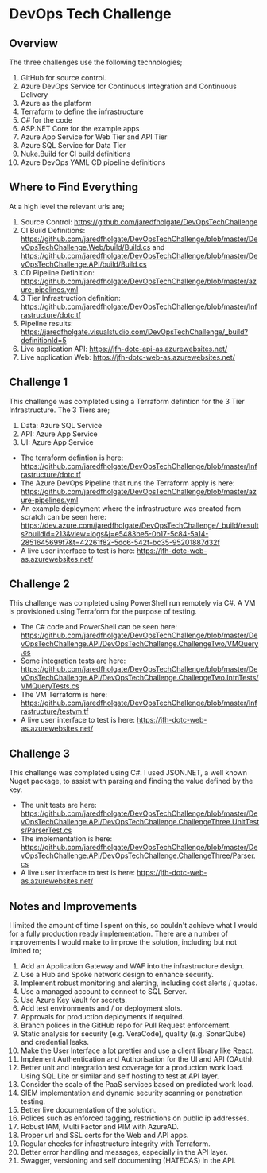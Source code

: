 # DevOps Tech Challenge

## Overview

The three challenges use the following technologies;

1. GitHub for source control.
2. Azure DevOps Service for Continuous Integration and Continuous Delivery
3. Azure as the platform
4. Terraform to define the infrastructure
5. C# for the code
6. ASP.NET Core for the example apps
7. Azure App Service for Web Tier and API Tier
8. Azure SQL Service for Data Tier
9. Nuke.Build for CI build definitions
10. Azure DevOps YAML CD pipeline definitions

## Where to Find Everything

At a high level the relevant urls are;

1. Source Control: https://github.com/jaredfholgate/DevOpsTechChallenge
2. CI Build Definitions: https://github.com/jaredfholgate/DevOpsTechChallenge/blob/master/DevOpsTechChallenge.Web/build/Build.cs and https://github.com/jaredfholgate/DevOpsTechChallenge/blob/master/DevOpsTechChallenge.API/build/Build.cs
3. CD Pipeline Definition: https://github.com/jaredfholgate/DevOpsTechChallenge/blob/master/azure-pipelines.yml
4. 3 Tier Infrastruction definition: https://github.com/jaredfholgate/DevOpsTechChallenge/blob/master/Infrastructure/dotc.tf
5. Pipeline results: https://jaredfholgate.visualstudio.com/DevOpsTechChallenge/_build?definitionId=5
6. Live application API: https://jfh-dotc-api-as.azurewebsites.net/
7. Live application Web: https://jfh-dotc-web-as.azurewebsites.net/

## Challenge 1

This challenge was completed using a Terraform defintion for the 3 Tier Infrastructure. The 3 Tiers are;

1. Data: Azure SQL Service
2. API: Azure App Service
3. UI: Azure App Service

- The terraform defintion is here: https://github.com/jaredfholgate/DevOpsTechChallenge/blob/master/Infrastructure/dotc.tf
- The Azure DevOps Pipeline that runs the Terraform apply is here: https://github.com/jaredfholgate/DevOpsTechChallenge/blob/master/azure-pipelines.yml
- An example deployment where the infrastructure was created from scratch can be seen here: https://dev.azure.com/jaredfholgate/DevOpsTechChallenge/_build/results?buildId=213&view=logs&j=e5483be5-0b17-5c84-5a14-2851645699f7&t=42261f82-5dc6-542f-bc35-95201887d32f
- A live user interface to test is here: https://jfh-dotc-web-as.azurewebsites.net/

## Challenge 2

This challenge was completed using PowerShell run remotely via C#. A VM is provisioned using Terraform for the purpose of testing.

- The C# code and PowerShell can be seen here: https://github.com/jaredfholgate/DevOpsTechChallenge/blob/master/DevOpsTechChallenge.API/DevOpsTechChallenge.ChallengeTwo/VMQuery.cs
- Some integration tests are here: https://github.com/jaredfholgate/DevOpsTechChallenge/blob/master/DevOpsTechChallenge.API/DevOpsTechChallenge.ChallengeTwo.IntnTests/VMQueryTests.cs
- The VM Terraform is here: https://github.com/jaredfholgate/DevOpsTechChallenge/blob/master/Infrastructure/testvm.tf
- A live user interface to test is here: https://jfh-dotc-web-as.azurewebsites.net/

## Challenge 3

This challenge was completed using C#. I used JSON.NET, a well known Nuget package, to assist with parsing and finding the value defined by the key.

- The unit tests are here: https://github.com/jaredfholgate/DevOpsTechChallenge/blob/master/DevOpsTechChallenge.API/DevOpsTechChallenge.ChallengeThree.UnitTests/ParserTest.cs
- The implementation is here: https://github.com/jaredfholgate/DevOpsTechChallenge/blob/master/DevOpsTechChallenge.API/DevOpsTechChallenge.ChallengeThree/Parser.cs
- A live user interface to test is here: https://jfh-dotc-web-as.azurewebsites.net/

## Notes and Improvements

I limited the amount of time I spent on this, so couldn't achieve what I would for a fully production ready implementation. There are a number of improvements I would make to improve the solution, including but not limited to;

1. Add an Application Gateway and WAF into the infrastructure design.
2. Use a Hub and Spoke network design to enhance security.
3. Implement robust monitoring and alerting, including cost alerts / quotas.
4. Use a managed account to connect to SQL Server.
5. Use Azure Key Vault for secrets.
6. Add test environments and / or deployment slots.
7. Approvals for production deployments if required.
8. Branch polices in the GitHub repo for Pull Request enforcement.
9. Static analysis for security (e.g. VeraCode), quality (e.g. SonarQube) and credential leaks.
10. Make the User Interface a lot prettier and use a client library like React.
11. Implement Authentication and Authorisation for the UI and API (OAuth).
12. Better unit and integration test coverage for a production work load. Using SQL Lite or similar and self hosting to test at API layer.
13. Consider the scale of the PaaS services based on predicted work load.
14. SIEM implementation and dynamic security scanning or penetration testing.
15. Better live documentation of the solution.
16. Polices such as enforced tagging, restrictions on public ip addresses.
17. Robust IAM, Multi Factor and PIM with AzureAD.
18. Proper url and SSL certs for the Web and API apps.
19. Regular checks for infrastructure integrity with Terraform.
20. Better error handling and messages, especially in the API layer.
21. Swagger, versioning and self documenting (HATEOAS) in the API.
